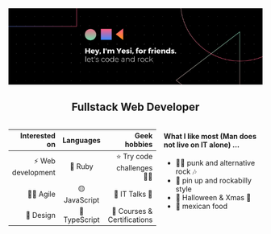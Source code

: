 <img src="./img/yesi.png" width="100%" height="15%">

<h2 style="text-align:center"> Fullstack Web Developer </h3>

<div style="display:flex; justify-content:center">

<p style="display:inline-block">

|      Interested on |   Languages   |                Geek hobbies |
| -----------------: | :-----------: | --------------------------: |
| ⚡ Web development |    🔴 Ruby    |   ⭐ Try code challenges 👩‍💻 |
|           🕵️‍♀️ Agile | 🟡 JavaScript |              💬 IT Talks 💌 |
|          🤘 Design | 🔵 TypeScript | 👀 Courses & Certifications |

</p>

<p style="display:inline-block; margin-left:3%">
<div>
<h4> What I like most (Man does not live on IT alone) ...</h4>
<ul>
<li>🏴‍☠️ punk and alternative rock 🎶</li>

<li>🍒 pin up and rockabilly style</li>

<li>🎃 Halloween & Xmas 🎄</li>

<li>🌮 mexican food</li>
</ul>
</div>
</p>

</div>
<!--
**yesi-aracawa/yesi-aracawa** is a ✨ _special_ ✨ repository because its `README.md` (this file) appears on your GitHub profile.

Here are some ideas to get you started:

- 🔭 I’m currently working on ...
- 🌱 I’m currently learning ...
- 👯 I’m looking to collaborate on ...
- 🤔 I’m looking for help with ...
- 💬 Ask me about ...
- 📫 How to reach me: ...
- 😄 Pronouns: ...
- Fun fact: ...
  -->
